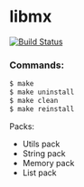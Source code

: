 # libmx

[![Build Status](https://travis-ci.org/joemccann/dillinger.svg?branch=master)](https://travis-ci.org/joemccann/dillinger)

### Commands:
```sh
$ make
$ make uninstall
$ make clean
$ make reinstall
```

Packs:
  - Utils pack
  - String pack
  - Memory pack
  - List pack
